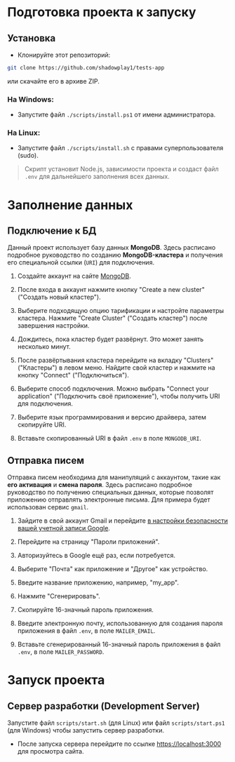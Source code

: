 # Подготовка проекта к запуску

## Установка

- Клонируйте этот репозиторий:

```bash
git clone https://github.com/shadowplay1/tests-app
```
или скачайте его в архиве ZIP.


### На Windows:
- Запустите файл `./scripts/install.ps1` от имени администратора.

### На Linux:
- Запустите файл `./scripts/install.sh` с правами суперпользователя (sudo).

> Скрипт установит Node.js, зависимости проекта и создаст файл `.env` для дальнейшего заполнения всех данных.


# Заполнение данных

## Подключение к БД
Данный проект использует базу данных **MongoDB**. Здесь расписано подробное руководство по созданию **MongoDB-кластера** и получения его специальной ссылки (`URI`) для подключения.

1. Создайте аккаунт на сайте [MongoDB](https://mongodb.com).

2. После входа в аккаунт нажмите кнопку "Create a new cluster" ("Создать новый кластер").

3. Выберите подходящую опцию тарификации и настройте параметры кластера. Нажмите "Create Cluster" ("Создать кластер") после завершения настройки.

4. Дождитесь, пока кластер будет развёрнут. Это может занять несколько минут.

5. После развёртывания кластера перейдите на вкладку "Clusters" ("Кластеры") в левом меню. Найдите свой кластер и нажмите на кнопку "Connect" ("Подключиться").

6. Выберите способ подключения. Можно выбрать "Connect your application" ("Подключить своё приложение"), чтобы получить URI для подключения.

7. Выберите язык программирования и версию драйвера, затем скопируйте URI.

8. Вставьте скопированный URI в файл `.env` в поле `MONGODB_URI`.


## Отправка писем
Отправка писем необходима для манипуляций с аккаунтом, такие как **его активация** и **смена пароля**. Здесь расписано подробное руководство по получению специальных данных, которые позволят приложению отправлять электронные письма. Для примера будет использован сервис `gmail`.

1. Зайдите в свой аккаунт Gmail и перейдите [в настройки безопасности вашей учетной записи Google](https://myaccount.google.com/security).

2. Перейдите на страницу "Пароли приложений".

3. Авторизуйтесь в Google ещё раз, если потребуется.

4. Выберите "Почта" как приложение и "Другое" как устройство.

5. Введите название приложению, например, "my_app".

6. Нажмите "Сгенерировать".

7. Скопируйте 16-значный пароль приложения.

8. Введите электронную почту, использованную для создания пароля приложения в файл `.env`, в поле `MAILER_EMAIL`.

9. Вставьте сгенерированный 16-значный пароль приложения в файл `.env`, в поле `MAILER_PASSWORD`.


# Запуск проекта

## Сервер разработки (Development Server)
Запустите файл `scripts/start.sh` (для Linux) или файл `scripts/start.ps1` (для Windows) чтобы запустить сервер разработки.

- После запуска сервера перейдите по ссылке [https://localhost:3000](https://localhost:3000) для просмотра сайта.
